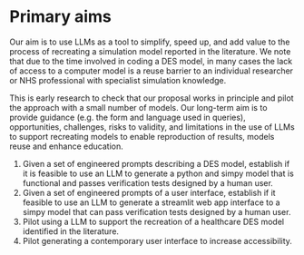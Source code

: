 # Primary aims

Our aim is to use LLMs as a tool to simplify, speed up, and add value to the process of recreating a simulation model reported in the literature.  We note that due to the time involved in coding a DES model, in many cases the lack of access to a computer model is a reuse barrier to an individual researcher or NHS professional with specialist simulation knowledge.   

This is early research to check that our proposal works in principle and pilot the approach with a small number of models. Our long-term aim is to provide guidance (e.g. the form and language used in queries), opportunities, challenges, risks to validity, and limitations in the use of LLMs to support recreating models to enable reproduction of results, models reuse and enhance education.

1. Given a set of engineered prompts describing a DES model, establish if it is feasible to use an LLM to generate a python and simpy model that is functional and passes verification tests designed by a human user.
2. Given a set of engineered prompts of a user interface, establish if it feasible to use an LLM to generate a streamlit web app interface to a simpy model that can pass verification tests designed by a human user.
3. Pilot using a LLM to support the recreation of a healthcare DES model identified in the literature.
4. Pilot generating a contemporary user interface to increase accessibility.